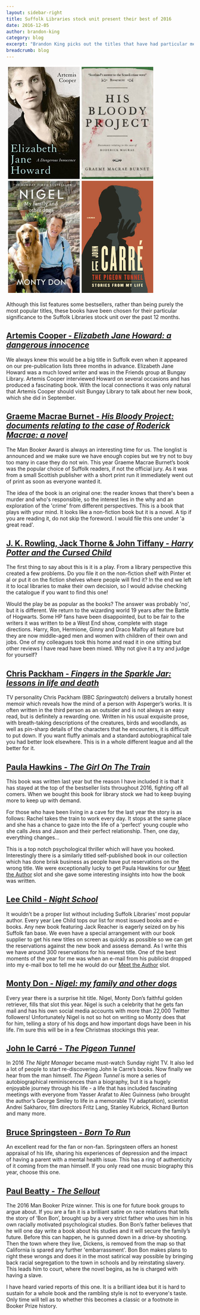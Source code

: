 ```yaml
---
layout: sidebar-right
title: Suffolk Libraries stock unit present their best of 2016
date: 2016-12-05
author: brandon-king
category: blog
excerpt: "Brandon King picks out the titles that have had particular meaning for the Suffolk Libraries stock unit this year"
breadcrumb: blog
---
```


![Elizabeth Jane Howard: a dangerous innocence, His Bloody Project, Nigel: my family and other dogs, The Pigeon Tunnel](/images/featured/featured-best-of-2016.jpg)

Although this list features some bestsellers, rather than being purely the most popular titles, these books have been chosen for their particular significance to the Suffolk Libraries stock unit over the past 12 months.

<h2><a href="https://suffolk.spydus.co.uk/cgi-bin/spydus.exe/ENQ/OPAC/BIBENQ?BRN=2023056">Artemis Cooper - <cite>Elizabeth Jane Howard: a dangerous innocence</cite></a></h2>

We always knew this would be a big title in Suffolk even when it appeared on our pre-publication lists three months in advance. Elizabeth Jane Howard was a much loved writer and was in the Friends group at Bungay Library. Artemis Cooper interviewed Howard on several occasions and has produced a fascinating book. With the local connections it was only natural that Artemis Cooper should visit Bungay Library to talk about her new book, which she did in September.

<h2><a href="https://suffolk.spydus.co.uk/cgi-bin/spydus.exe/ENQ/OPAC/BIBENQ?BRN=1854490">Graeme Macrae Burnet - <cite>His Bloody Project: documents relating to the case of Roderick Macrae: a novel</cite></a></h2>

The Man Booker Award is always an interesting time for us. The longlist is announced and we make sure we have enough copies but we try not to buy too many in case they do not win. This year Graeme Macrae Burnet’s book was the popular choice of Suffolk readers, if not the official jury. As it was from a small Scottish publisher with a short print run it immediately went out of print as soon as everyone wanted it.

The idea of the book is an original one: the reader knows that there's been a murder and who's responsible, so the interest lies in the why and an exploration of the 'crime' from different perspectives. This is a book that plays with your mind. It looks like a non-fiction book but it is a novel. A tip if you are reading it, do not skip the foreword. I would file this one under 'a great read'.

<h2><a href="https://suffolk.spydus.co.uk/cgi-bin/spydus.exe/ENQ/OPAC/BIBENQ?BRN=1968749">J. K. Rowling, Jack Thorne &amp; John Tiffany - <cite>Harry Potter and the Cursed Child</cite></a></h2>

The first thing to say about this is it is a play. From a library perspective this created a few problems. Do you file it on the non-fiction shelf with Pinter et al or put it on the fiction shelves where people will find it? In the end we left it to local libraries to make their own decision, so I would advise checking the catalogue if you want to find this one!

Would the play be as popular as the books? The answer was probably 'no', but it is different. We return to the wizarding world 19 years after the Battle of Hogwarts. Some HP fans have been disappointed, but to be fair to the writers it was written to be a West End show, complete with stage directions. Harry, Ron, Hermione, Ginny and Draco Malfoy all feature but they are now middle-aged men and women with children of their own and jobs. One of my colleagues took this home and read it in one sitting but other reviews I have read have been mixed. Why not give it a try and judge for yourself?

<h2><a href="https://suffolk.spydus.co.uk/cgi-bin/spydus.exe/ENQ/OPAC/BIBENQ?ENTRY=fingers+in+the+sparkle+jar&ENTRY_NAME=BS&ENTRY_TYPE=K&SEARCH_FORM=%2Fcgi-bin%2Fspydus.exe%2FMSGTRN%2FOPAC%2FBSEARCH%3FHOMEPRMS%3DBSEARCHPARAMS&SORTS=SQL_REL_TITLE&ISGLB=0&GQ=fingers+in+the+sparkle+jar">Chris Packham - <cite>Fingers in the Sparkle Jar: lessons in life and death</cite></a></h2>

TV personality Chris Packham (BBC <cite>Springwatch</cite>) delivers a brutally honest memoir which reveals how the mind of a person with Asperger’s works. It is often written in the third person as an outsider and is not always an easy read, but is definitely a rewarding one. Written in his usual exquisite prose, with breath-taking descriptions of the creatures, birds and woodlands, as well as pin-sharp details of the characters that he encounters, it is difficult to put down. If you want fluffy animals and a standard autobiographical tale you had better look elsewhere. This is in a whole different league and all the better for it.

<h2><a href="https://suffolk.spydus.co.uk/cgi-bin/spydus.exe/ENQ/OPAC/BIBENQ?BRN=1698601">Paula Hawkins - <cite>The Girl On The Train</cite></a></h2>

This book was written last year but the reason I have included it is that it has stayed at the top of the bestseller lists throughout 2016, fighting off all comers. When we bought this book for library stock we had to keep buying more to keep up with demand.

For those who have been living in a cave for the last year the story is as follows: Rachel takes the train to work every day. It stops at the same place and she has a chance to gaze into the life of a 'perfect' young couple who she calls Jess and Jason and their perfect relationship. Then, one day, everything changes...

This is a top notch psychological thriller which will have you hooked. Interestingly there is a similarly titled self-published book in our collection which has done brisk business as people have put reservations on the wrong title. We were exceptionally lucky to get Paula Hawkins for our [Meet the Author](/meet-the-author/meet-the-author-paula-hawkins/) slot and she gave some interesting insights into how the book was written.

<h2><a href="https://suffolk.spydus.co.uk/cgi-bin/spydus.exe/ENQ/OPAC/BIBENQ?ENTRY=lee+child+night+school&ENTRY_NAME=BS&ENTRY_TYPE=K&SEARCH_FORM=%2Fcgi-bin%2Fspydus.exe%2FMSGTRN%2FOPAC%2FBSEARCH%3FHOMEPRMS%3DBSEARCHPARAMS&SORTS=SQL_REL_TITLE&ISGLB=0&GQ=lee+child+night+school">Lee Child - <cite>Night School</cite></a></h2>

It wouldn’t be a proper list without including Suffolk Libraries’ most popular author. Every year Lee Child tops our list for most issued books and e-books. Any new book featuring Jack Reacher is eagerly seized on by his Suffolk fan base. We even have a special arrangement with our book supplier to get his new titles on screen as quickly as possible so we can get the reservations against the new book and assess demand. As I write this we have around 300 reservations for his newest title. One of the best moments of the year for me was when an e-mail from his publicist dropped into my e-mail box to tell me he would do our [Meet the Author](/meet-the-author/meet-the-author-lee-child/) slot.

<h2><a href="https://suffolk.spydus.co.uk/cgi-bin/spydus.exe/ENQ/OPAC/BIBENQ?BRN=2022953">Monty Don - <cite>Nigel: my family and other dogs</cite></a></h2>

Every year there is a surprise hit title. Nigel, Monty Don’s faithful golden retriever, fills that slot this year. Nigel is such a celebrity that he gets fan mail and has his own social media accounts with more than 22,000 Twitter followers! Unfortunately Nigel is not so hot on writing so Monty does that for him, telling a story of his dogs and how important dogs have been in his life. I’m sure this will be in a few Christmas stockings this year.

<h2><a href="https://suffolk.spydus.co.uk/cgi-bin/spydus.exe/ENQ/OPAC/BIBENQ?ENTRY=the+pigeon+tunnel&ENTRY_NAME=BS&ENTRY_TYPE=K&SEARCH_FORM=%2Fcgi-bin%2Fspydus.exe%2FMSGTRN%2FOPAC%2FBSEARCH%3FHOMEPRMS%3DBSEARCHPARAMS&SORTS=SQL_REL_TITLE&ISGLB=0&GQ=the+pigeon+tunnel">John le Carré - <cite>The Pigeon Tunnel</cite></a></h2>

In 2016 <cite>The Night Manager</cite> became must-watch Sunday night TV. It also led a lot of people to start re-discovering John le Carre’s books. Now finally we hear from the man himself. <cite>The Pigeon Tunnel</cite> is more a series of autobiographical reminiscences than a biography, but it is a hugely enjoyable journey through his life - a life that has included fascinating meetings with everyone from Yasser Arafat to Alec Guinness (who brought the author’s George Smiley to life in a memorable TV adaptation), scientist Andrei Sakharov, film directors Fritz Lang, Stanley Kubrick, Richard Burton and many more.

<h2><a href="https://suffolk.spydus.co.uk/cgi-bin/spydus.exe/ENQ/OPAC/BIBENQ?BRN=2037395">Bruce Springsteen - <cite>Born To Run</cite></a></h2>

An excellent read for the fan or non-fan. Springsteen offers an honest appraisal of his life, sharing his experiences of depression and the impact of having a parent with a mental health issue. This has a ring of authenticity of it coming from the man himself. If you only read one music biography this year, choose this one.

<h2><a href="https://suffolk.spydus.co.uk/cgi-bin/spydus.exe/ENQ/OPAC/BIBENQ?BRN=1962966">Paul Beatty - <cite>The Sellout</cite></a></h2>

The 2016 Man Booker Prize winner. This is one for future book groups to argue about. If you are a fan it is a brilliant satire on race relations that tells the story of ‘Bon Bon’, brought up by a very strict father who uses him in his own racially motivated psychological studies. Bon Bon’s father believes that he will one day write a book about his studies and it will secure the family’s future. Before this can happen, he is gunned down in a drive-by shooting. Then the town where they live, Dickens, is removed from the map so that California is spared any further 'embarrassment'. Bon Bon makes plans to right these wrongs and does it in the most satirical way possible by bringing back racial segregation to the town in schools and by reinstating slavery. This leads him to court, where the novel begins, as he is charged with having a slave.

I have heard varied reports of this one. It is a brilliant idea but it is hard to sustain for a whole book and the rambling style is not to everyone's taste. Only time will tell as to whether this becomes a classic or a footnote in Booker Prize history.
